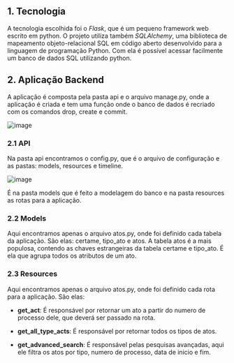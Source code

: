 ## 1. Tecnologia

A tecnologia escolhida foi o *Flask*, que é um pequeno framework web escrito em python.
O projeto utiliza também *SQLAlchemy*, uma biblioteca de mapeamento objeto-relacional SQL em código aberto desenvolvido para a linguagem de programação Python.
Com ela é possível acessar facilmente um banco de dados SQL utilizando python.

## 2. Aplicação Backend

A aplicação é composta pela pasta api e o arquivo manage.py, onde a aplicação é criada e tem uma função onde o banco de dados é recriado com os comandos drop, create e commit.

![image](https://user-images.githubusercontent.com/35047444/158874377-805fa889-2b1c-484a-964c-6c06ed816de1.png)

### 2.1 API

Na pasta api encontramos o config.py, que é o arquivo de configuração e as pastas: models, resources e timeline.

![image](https://user-images.githubusercontent.com/35047444/158875096-61499454-a2eb-4834-a73e-ee8d01535bf9.png)

É na pasta models que é feito a modelagem do banco e na pasta resources as rotas para a aplicação.

### 2.2 Models

Aqui encontramos apenas o arquivo atos.py, onde foi definido cada tabela da aplicação. São elas: certame, tipo_ato e atos.
A tabela atos é a mais populosa, contendo as chaves estrangeiras da tabela certame e tipo_ato. É ela que agrupa todos os atributos de um ato.

### 2.3 Resources

Aqui encontramos apenas o arquivo atos.py, onde foi definido cada rota para a aplicação. São elas:

- **get_act**:
É responsável por retornar um ato a partir do numero de processo dele, que deverá ser passado na rota.

- **get_all_type_acts**:
É responsável por retornar todos os tipos de atos.

- **get_advanced_search**:
É responsável pelas pesquisas avançadas, aqui ele filtra os atos por tipo, numero de processo, data de inicio e fim.